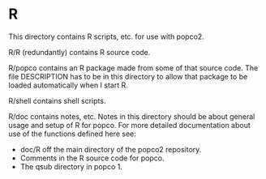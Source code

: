 R
====

This directory contains R scripts, etc. for use with popco2.

R/R (redundantly) contains R source code.

R/popco contains an R package made from some of that source code.  The
file DESCRIPTION has to be in this directory to allow that package to
be loaded automatically when I start R.

R/shell contains shell scripts.

R/doc contains notes, etc.  Notes in this directory should be about
general usage and setup of R for popco.  For more detailed
documentation about use of the functions defined here see:

- doc/R off the main directory of the popco2 repository.
- Comments in the R source code for popco.
- The qsub directory in popco 1.


